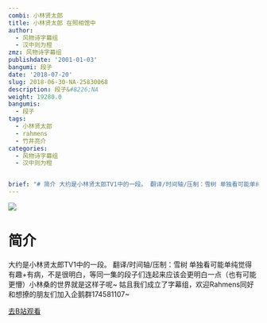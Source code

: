 ```yaml
---
combi: 小林贤太郎
title: 小林贤太郎 在照相馆中
author:
  - 风物诗字幕组
  - 汉中则为橙
zmz: 风物诗字幕组
publishdate: '2001-01-03'
bangumi: 段子
date: '2018-07-20'
slug: 2018-06-30-NA-25830068
description: 段子&#8226;NA
weight: 19280.0
bangumis:
  - 段子
tags:
  - 小林贤太郎
  - rahmens
  - 竹井亮介
categories:
  - 风物诗字幕组
  - 汉中则为橙


brief: "# 简介 大约是小林贤太郎TV1中的一段。 翻译/时间轴/压制：雪树 单独看可能单纯觉得有趣+有病，不是很明白，等同一集的段子们连起来应该会更明白一点（也有可能更懵）小林桑的世界就是这样子呢~ 姑且我们成立了字幕组，欢迎Rahmens同好和想撩的朋友们加入企鹅群174581107~"
---
```

![](https://i.imgur.com/sX5OhTn.jpg)
# 简介  
大约是小林贤太郎TV1中的一段。
翻译/时间轴/压制：雪树
单独看可能单纯觉得有趣+有病，不是很明白，等同一集的段子们连起来应该会更明白一点（也有可能更懵）小林桑的世界就是这样子呢~
姑且我们成立了字幕组，欢迎Rahmens同好和想撩的朋友们加入企鹅群174581107~  

[去B站观看](https://www.bilibili.com/video/av25830068/)
 
